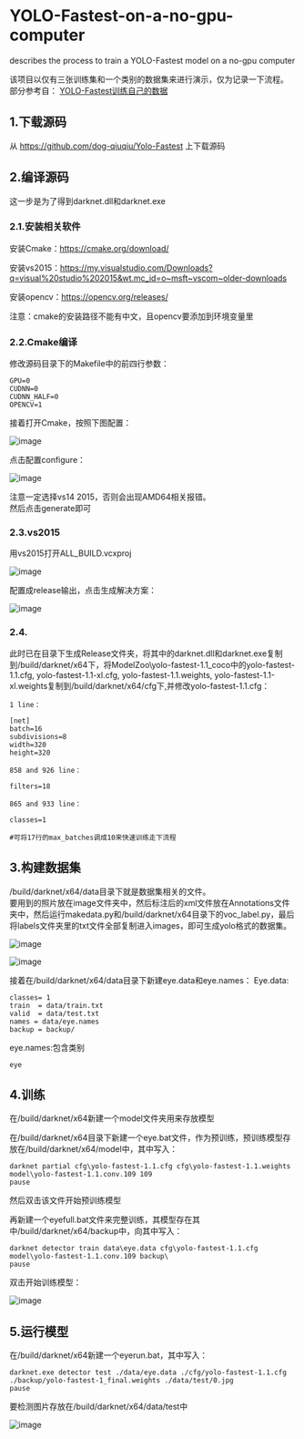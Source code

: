 # YOLO-Fastest-on-a-no-gpu-computer
describes the process to train a YOLO-Fastest model on a no-gpu computer

该项目以仅有三张训练集和一个类别的数据集来进行演示，仅为记录一下流程。  
部分参考自：
[YOLO-Fastest训练自己的数据](https://blog.csdn.net/weixin_41868104/article/details/115795348?ops_request_misc=&request_id=&biz_id=102&utm_term=yolo-fastest%E8%A1%8C%E4%BA%BA&utm_medium=distribute.pc_search_result.none-task-blog-2~all~sobaiduweb~default-1-.first_rank_v2_pc_rank_v29&spm=1018.2226.3001.4187)

## 1.下载源码
  从 https://github.com/dog-qiuqiu/Yolo-Fastest 上下载源码

## 2.编译源码
  这一步是为了得到darknet.dll和darknet.exe
### 2.1.安装相关软件
安装Cmake：https://cmake.org/download/  

安装vs2015：https://my.visualstudio.com/Downloads?q=visual%20studio%202015&wt.mc_id=o~msft~vscom~older-downloads  

安装opencv：https://opencv.org/releases/  

注意：cmake的安装路径不能有中文，且opencv要添加到环境变量里  

### 2.2.Cmake编译
修改源码目录下的Makefile中的前四行参数：
```
GPU=0
CUDNN=0
CUDNN_HALF=0
OPENCV=1
```  
接着打开Cmake，按照下图配置：  

![image](https://github.com/Charlie839242/YOLO-Fastest-on-a-no-gpu-windows-computer/blob/main/pictures/0.png)  

点击配置configure：  

![image](https://github.com/Charlie839242/YOLO-Fastest-on-a-no-gpu-windows-computer/blob/main/pictures/1.png)   

注意一定选择vs14 2015，否则会出现AMD64相关报错。  
然后点击generate即可
  
  
### 2.3.vs2015
用vs2015打开ALL_BUILD.vcxproj  

![image](https://github.com/Charlie839242/YOLO-Fastest-on-a-no-gpu-windows-computer/blob/main/pictures/2.png)    

配置成release输出，点击生成解决方案：  

![image](https://github.com/Charlie839242/YOLO-Fastest-on-a-no-gpu-windows-computer/blob/main/pictures/3.png)    


### 2.4.
此时已在目录下生成Release文件夹，将其中的darknet.dll和darknet.exe复制到/build/darknet/x64下，将ModelZoo\yolo-fastest-1.1_coco中的yolo-fastest-1.1.cfg, yolo-fastest-1.1-xl.cfg, yolo-fastest-1.1.weights, yolo-fastest-1.1-xl.weights复制到/build/darknet/x64/cfg下,并修改yolo-fastest-1.1.cfg：  
```
1 line：  

[net]
batch=16
subdivisions=8
width=320
height=320  

858 and 926 line：  

filters=18  

865 and 933 line：  

classes=1  
  
#可将17行的max_batches调成10来快速训练走下流程

```
  
## 3.构建数据集
/build/darknet/x64/data目录下就是数据集相关的文件。  
要用到的照片放在image文件夹中，然后标注后的xml文件放在Annotations文件夹中，然后运行makedata.py和/build/darknet/x64目录下的voc_label.py，最后将labels文件夹里的txt文件全部复制进入images，即可生成yolo格式的数据集。  

![image](https://github.com/Charlie839242/YOLO-Fastest-on-a-no-gpu-windows-computer/blob/main/pictures/4.png)     

![image](https://github.com/Charlie839242/YOLO-Fastest-on-a-no-gpu-windows-computer/blob/main/pictures/5.png)  

接着在/build/darknet/x64/data目录下新建eye.data和eye.names：
Eye.data:
```
classes= 1
train  = data/train.txt
valid  = data/test.txt
names = data/eye.names
backup = backup/
```
eye.names:包含类别
```
eye
```

## 4.训练
在/build/darknet/x64新建一个model文件夹用来存放模型  

在/build/darknet/x64目录下新建一个eye.bat文件，作为预训练，预训练模型存放在/build/darknet/x64/model中，其中写入：
```
darknet partial cfg\yolo-fastest-1.1.cfg cfg\yolo-fastest-1.1.weights model\yolo-fastest-1.1.conv.109 109
pause
```
然后双击该文件开始预训练模型  

再新建一个eyefull.bat文件来完整训练，其模型存在其中/build/darknet/x64/backup中，向其中写入：
```
darknet detector train data\eye.data cfg\yolo-fastest-1.1.cfg model\yolo-fastest-1.1.conv.109 backup\
pause
```
双击开始训练模型：  

![image](https://github.com/Charlie839242/YOLO-Fastest-on-a-no-gpu-windows-computer/blob/main/pictures/6.png)  


## 5.运行模型
在/build/darknet/x64新建一个eyerun.bat，其中写入：
```
darknet.exe detector test ./data/eye.data ./cfg/yolo-fastest-1.1.cfg ./backup/yolo-fastest-1_final.weights ./data/test/0.jpg
pause
```
要检测图片存放在/build/darknet/x64/data/test中  

![image](https://github.com/Charlie839242/YOLO-Fastest-on-a-no-gpu-windows-computer/blob/main/pictures/7.png)  






































